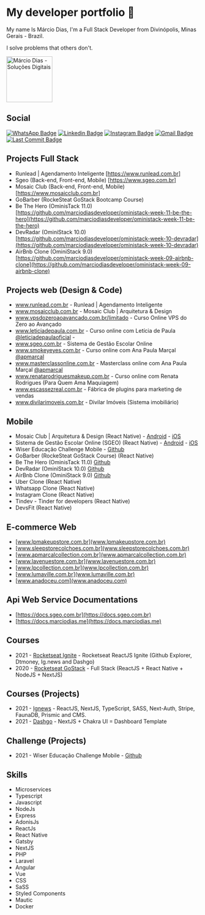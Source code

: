<!--
**marciodiasdeveloper/marciodiasdeveloper** is a ✨ _special_ ✨ repository because its `README.md` (this file) appears on your GitHub profile.

Here are some ideas to get you started:

- 🔭 I’m currently working on ...
- 🌱 I’m currently learning ...
- 👯 I’m looking to collaborate on ...
- 🤔 I’m looking for help with ...
- 💬 Ask me about ...
- 📫 How to reach me: ...
- 😄 Pronouns: ...
- ⚡ Fun fact: ...
-->


# My developer portfolio 👋

My name Is Márcio Dias, I'm a Full Stack Developer from Divinópolis, Minas Gerais - Brazil.

I solve problems that others don't.

<img src="https://admin.marciodias.me/images/marca/vertical/marca-default.png" width="120" alt="Márcio Dias - Soluções Digitais" />

## Social

[![WhatsApp Badge](https://img.shields.io/badge/WhatsApp-25D366?style=flat-square&logo=whatsapp&logoColor=white)](https://marciodias.me/whatsapp)
[![Linkedin Badge](https://img.shields.io/badge/-M%C3%A1rcio%20Dias-blue?style=flat-square&logo=Linkedin&logoColor=white&link=https://www.linkedin.com/in/marciodiasdeveloper/)](https://www.linkedin.com/in/marciodiasdeveloper/)
[![Instagram Badge](https://img.shields.io/badge/Instagram-E4405F?style=flat-square&logo=instagram&logoColor=white)](https://www.instagram.com/marciodias.me)
[![Gmail Badge](https://img.shields.io/badge/-contato@marciodias.me-red?style=flat-square&link=mailto:contato@marciodias.me)](mailto:contato@marciodias.me)
[![Last Commit Badge](https://img.shields.io/github/last-commit/marciodiasdeveloper/marciodiasdeveloper)](https://marciodias.me/github)

## Projects Full Stack

- Runlead | Agendamento Inteligente [https://www.runlead.com.br]
- Sgeo (Back-end, Front-end, Mobile) [https://www.sgeo.com.br]
- Mosaic Club (Back-end, Front-end, Mobile) [https://www.mosaicclub.com.br]
- GoBarber (RockeSteat GoStack Bootcamp Course)
- Be The Hero (OminisTack 11.0) [https://github.com/marciodiasdeveloper/oministack-week-11-be-the-hero](https://github.com/marciodiasdeveloper/oministack-week-11-be-the-hero)
- DevRadar (OminiStack 10.0) [https://github.com/marciodiasdeveloper/oministack-week-10-devradar](https://github.com/marciodiasdeveloper/oministack-week-10-devradar)
- AirBnb Clone (OminiStack 9.0) [https://github.com/marciodiasdeveloper/oministack-week-09-airbnb-clone](https://github.com/marciodiasdeveloper/oministack-week-09-airbnb-clone)

## Projects web (Design & Code)

- www.runlead.com.br - Runlead | Agendamento Inteligente
- www.mosaicclub.com.br - Mosaic Club | Arquitetura & Design
- www.vpsdozeroaoavancado.com.br/limitado - Curso Online VPS do Zero ao Avançado
- www.leticiadepaula.com.br - Curso online com Letícia de Paula [@leticiadepaulaoficial](https://www.instagram.com/leticiadepaulaoficial/) - 
- www.sgeo.com.br - Sistema de Gestão Escolar Online
- www.smokeyeyes.com.br - Curso online com Ana Paula Marçal [@apmarcal](https://www.instagram.com/apmarcal/)
- www.masterclassonline.com.br - Masterclass online com Ana Paula Marçal [@apmarcal](https://www.instagram.com/apmarcal/)
- www.renatarodriguesmakeup.com.br - Curso online com Renata Rodrigues (Para Quem Ama Maquiagem)
- www.escassezreal.com.br - Fábrica de plugins para marketing de vendas
- www.divilarimoveis.com.br - Divilar Imóveis (Sistema imobiliário)


## Mobile
- Mosaic Club | Arquitetura & Design (React Native) - [Android](https://mosaicclub.com.br/android) - [iOS](https://mosaicclub.com.br/ios)
- Sistema de Gestão Escolar Online (SGEO) (React Native) - [Android](https://play.google.com/store/apps/details?id=com.marciodias.sgeo) - [iOS](https://apps.apple.com/us/app/sgeo/id1304336256?l=pt&ls=1)
- Wiser Educação Challenge Mobile - [Github](https://github.com/marciodiasdeveloper/wiser-educacao-challenge-mobile)
- GoBarber (RockeSteat GoStack Course) (React Native)
- Be The Hero (OminisTack 11.0) [Github](https://github.com/marciodiasdeveloper/oministack-week-11-be-the-hero)
- DevRadar (OminiStack 10.0) [Github](https://github.com/marciodiasdeveloper/oministack-week-10-devradar)
- AirBnb Clone (OminiStack 9.0) [Github](https://github.com/marciodiasdeveloper/oministack-week-09-airbnb-clone)
- Uber Clone (React Native)
- Whatsapp Clone (React Native)
- Instagram Clone (React Native)
- Tindev - Tinder for developers (React Native)
- DevsFit (React Native)


## E-commerce Web
- [www.lpmakeupstore.com.br](www.lpmakeupstore.com.br)
- [www.sleepstorecolchoes.com.br](www.sleepstorecolchoes.com.br)
- [www.apmarcalcollection.com.br](www.apmarcalcollection.com.br)
- [www.lavenuestore.com.br](www.lavenuestore.com.br)
- [www.lpcollection.com.br](www.lpcollection.com.br)
- [www.lumaville.com.br](www.lumaville.com.br)
- [www.anadoceu.com](www.anadoceu.com)


## Api Web Service Documentations

- [https://docs.sgeo.com.br](https://docs.sgeo.com.br)
- [https://docs.marciodias.me](https://docs.marciodias.me)

## Courses

- 2021 - [Rocketseat Ignite](https://github.com/marciodiasdeveloper/ignite) - Rocketseat ReactJS Ignite (Github Explorer, Dtmoney, Ig.news and Dashgo)
- 2020 - [Rocketseat GoStack](https://rocketseat.com.br/) - Full Stack (ReactJS + React Native + NodeJS + NextJS)

## Courses (Projects)

- 2021 - [Ignews](https://github.com/marciodiasdeveloper/ignews) - ReactJS, NextJS, TypeScript, SASS, Next-Auth, Stripe, FaunaDB, Prismic and CMS.
- 2021 - [Dashgo](https://github.com/marciodiasdeveloper/ignite-dashgo) - NextJS + Chakra UI = Dashboard Template

## Challenge (Projects)
- 2021 - Wiser Educação Challenge Mobile - [Github](https://github.com/marciodiasdeveloper/wiser-educacao-challenge-mobile)

## Skills

- Microservices
- Typescript
- Javascript
- NodeJs
- Express
- AdonisJs
- ReactJs
- React Native
- Gatsby
- NextJS
- PHP
- Laravel
- Angular
- Vue
- CSS
- SaSS
- Styled Components
- Mautic
- Docker

